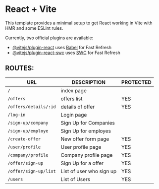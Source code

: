 # React + Vite

This template provides a minimal setup to get React working in Vite with HMR and some ESLint rules.

Currently, two official plugins are available:

- [@vitejs/plugin-react](https://github.com/vitejs/vite-plugin-react/blob/main/packages/plugin-react/README.md) uses [Babel](https://babeljs.io/) for Fast Refresh
- [@vitejs/plugin-react-swc](https://github.com/vitejs/vite-plugin-react-swc) uses [SWC](https://swc.rs/) for Fast Refresh

## ROUTES: 

| URL                   | DESCRIPTION              | PROTECTED |
|-----------------------|--------------------------|-----------|
| `/`                   | index page               |           |
| `/offers`             | offers list              | YES       |
| `/offers/details/:id` | details of offer         | YES       |
| `/log-in`             | Login page               |           |
| `/sign-up/company`    | Sign Up for Companies    |           |
| `/sign-up/employe`    | Sign Up for employes     |           |
| `/create-offer`       | New offer form page      | YES       |
| `/user/profile`       | User profile page        | YES       |
| `/company/profile`    | Company profile page     | YES       |
| `/offer/sign-up`      | Sign Up for a offer      | YES       |
| `/offer/sign-up/list` | List of user who sign up | YES       |
| `/users`              | List of Users            | YES       |

